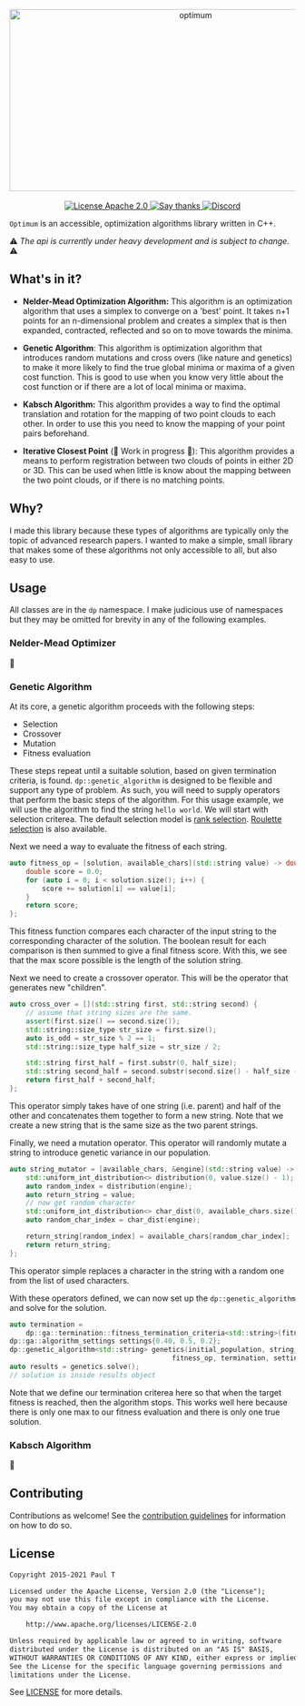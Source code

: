 <p align="center">
  
<img src="https://socialify.git.ci/DeveloperPaul123/Optimum/image?description=1&descriptionEditable=A%20small%20optimization%20library%20using%20modern%20C%2B%2B&font=Raleway&forks=1&language=1&pattern=Signal&stargazers=1&theme=Dark" alt="optimum" width="640" height="320" />
  
  <br>
  <br>

 <a href="https://www.apache.org/licenses/LICENSE-2.0.html">
    <img src="https://img.shields.io/badge/license-Apache 2.0-blue" alt="License Apache 2.0">
  </a>
  
  <a href="https://github.com/DeveloperPaul123/Optimum/stargazers">
    <img src="https://img.shields.io/badge/Say%20Thanks-👍-1EAEDB.svg" alt="Say thanks">
  </a>
  
  <a href="https://discord.gg/MyGjmfQTFP">
    <img alt="Discord" src="https://img.shields.io/discord/652515194572111872">
  </a>

</p>

`Optimum` is an accessible, optimization algorithms library written in C++.

:warning: *The api is currently under heavy development and is subject to change.* :warning:

## What's in it?

* **Nelder-Mead Optimization Algorithm:** This algorithm is an optimization algorithm that uses a simplex to converge on a 'best' point. It takes n+1 points for an n-dimensional problem and creates a simplex that is then expanded, contracted, reflected and so on to move towards the minima.

* **Genetic Algorithm**: This algorithm is optimization algorithm that introduces random mutations and cross overs (like nature and genetics) to make it more likely to find the true global minima or maxima of a given cost function. This is good to use when you know very little about the cost function or if there are a lot of local minima or maxima.

* **Kabsch Algorithm:** This algorithm provides a way to find the optimal translation and rotation for the mapping of two point clouds to each other. In order to use this you need to know the mapping of your point pairs beforehand. 

* **Iterative Closest Point** (:construction: Work in progress :construction:): This algorithm provides a means to perform registration between two clouds of points in either 2D or 3D. This can be used when little is know about the mapping between the two point clouds, or if there is no matching points. 

## Why?

I made this library because these types of algorithms are typically only the topic of advanced research papers. I wanted to make a simple, small library that makes some of these algorithms not only accessible to all, but also easy to use. 

## Usage

All classes are in the `dp` namespace. I make judicious use of namespaces but they may be omitted for brevity in any of the following examples.

### Nelder-Mead Optimizer

:construction:

### Genetic Algorithm

At its core, a genetic algorithm proceeds with the following steps:

* Selection
* Crossover
* Mutation
* Fitness evaluation

These steps repeat until a suitable solution, based on given termination criteria, is found. `dp::genetic_algorithm` is designed to be flexible and support any type of problem. As such, you will need to supply operators that perform the basic steps of the algorithm. For this usage example, we will use the algorithm to find the string `hello world`. We will start with selection criterea. The default selection model is [rank selection](https://en.wikipedia.org/wiki/Selection_(genetic_algorithm)). [Roulette selection](https://en.wikipedia.org/wiki/Fitness_proportionate_selection) is also available.

Next we need a way to evaluate the fitness of each string.

```cpp
auto fitness_op = [solution, available_chars](std::string value) -> double {
    double score = 0.0;
    for (auto i = 0; i < solution.size(); i++) {
        score += solution[i] == value[i];
    }
    return score;
};
```

This fitness function compares each character of the input string to the corresponding character of the solution. The boolean result for each comparison is then summed to give a final fitness score. With this, we see that the max score possible is the length of the solution string.

Next we need to create a crossover operator. This will be the operator that generates new "children".

```cpp
auto cross_over = [](std::string first, std::string second) {
    // assume that string sizes are the same.
    assert(first.size() == second.size());
    std::string::size_type str_size = first.size();
    auto is_odd = str_size % 2 == 1;
    std::string::size_type half_size = str_size / 2;

    std::string first_half = first.substr(0, half_size);
    std::string second_half = second.substr(second.size() - half_size - 1);
    return first_half + second_half;
};
```

This operator simply takes have of one string (i.e. parent) and half of the other and concatenates them together to form a new string. Note that we create a new string that is the same size as the two parent strings.

Finally, we need a mutation operator. This operator will randomly mutate a string to introduce genetic variance in our population.

```cpp
auto string_mutator = [available_chars, &engine](std::string value) -> std::string {
    std::uniform_int_distribution<> distribution(0, value.size() - 1);
    auto random_index = distribution(engine);
    auto return_string = value;
    // now get random character
    std::uniform_int_distribution<> char_dist(0, available_chars.size() - 1);
    auto random_char_index = char_dist(engine);

    return_string[random_index] = available_chars[random_char_index];
    return return_string;
};
```

This operator simple replaces a character in the string with a random one from the list of used characters.

With these operators defined, we can now set up the `dp::genetic_algorithm` and solve for the solution.

```cpp
auto termination =
    dp::ga::termination::fitness_termination_criteria<std::string>(fitness_op(solution));
dp::ga::algorithm_settings settings{0.40, 0.5, 0.2};
dp::genetic_algorithm<std::string> genetics(initial_population, string_mutator, cross_over,
                                        fitness_op, termination, settings);
auto results = genetics.solve();
// solution is inside results object
```

Note that we define our termination criterea here so that when the target fitness is reached, then the algorithm stops. This works well here because there is only one max to our fitness evaluation and there is only one true solution.

### Kabsch Algorithm

:construction:

## Contributing

Contributions as welcome! See the [contribution guidelines](CONTRIBUTING.md) for information on how to do so.

## License

```txt
Copyright 2015-2021 Paul T

Licensed under the Apache License, Version 2.0 (the "License");
you may not use this file except in compliance with the License.
You may obtain a copy of the License at

    http://www.apache.org/licenses/LICENSE-2.0

Unless required by applicable law or agreed to in writing, software
distributed under the License is distributed on an "AS IS" BASIS,
WITHOUT WARRANTIES OR CONDITIONS OF ANY KIND, either express or implied.
See the License for the specific language governing permissions and
limitations under the License.
```

See [LICENSE](LICENSE) for more details.
